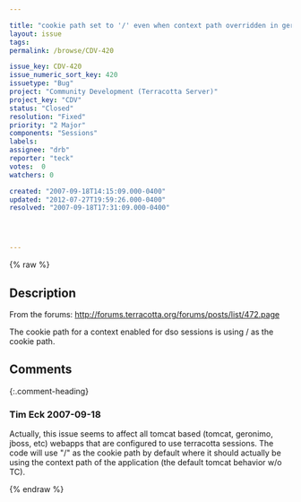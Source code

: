 ```yaml
---

title: "cookie path set to '/' even when context path overridden in geronimo-web.xml"
layout: issue
tags: 
permalink: /browse/CDV-420

issue_key: CDV-420
issue_numeric_sort_key: 420
issuetype: "Bug"
project: "Community Development (Terracotta Server)"
project_key: "CDV"
status: "Closed"
resolution: "Fixed"
priority: "2 Major"
components: "Sessions"
labels: 
assignee: "drb"
reporter: "teck"
votes:  0
watchers: 0

created: "2007-09-18T14:15:09.000-0400"
updated: "2012-07-27T19:59:26.000-0400"
resolved: "2007-09-18T17:31:09.000-0400"




---
```


{% raw %}

## Description

<div markdown="1" class="description">

From the forums: http://forums.terracotta.org/forums/posts/list/472.page

The cookie path for a context enabled for dso sessions is using / as the cookie path. 

</div>

## Comments


{:.comment-heading}
### **Tim Eck** <span class="date">2007-09-18</span>

<div markdown="1" class="comment">

Actually, this issue seems to affect all tomcat based (tomcat, geronimo, jboss, etc) webapps that are configured to use terracotta sessions. The code will use "/" as the cookie path by default where it should actually be using the context path of the application (the default tomcat behavior w/o TC). 



</div>



{% endraw %}
